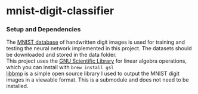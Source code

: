 # mnist-digit-classifier
 
### Setup and Dependencies
The [MNIST database](http://yann.lecun.com/exdb/mnist/) of handwritten digit images is used for training and testing the neural network implemented in this project. The datasets should be downloaded and stored in the data folder. \
This project uses the [GNU Scientific Library](https://www.gnu.org/software/gsl/) for linear algebra operations, which you can install with `brew install gsl` \
[libbmp](https://github.com/marc-q/libbmp) is a simple open source library I used to output the MNIST digit images in a viewable format. This is a submodule and does not need to be installed.
